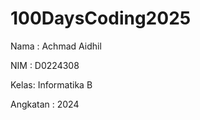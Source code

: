 # 100DaysCoding2025
<p>Nama : Achmad Aidhil</p>
<p>NIM  : D0224308</p>
<p>Kelas: Informatika B</p>
<p>Angkatan : 2024</p>
